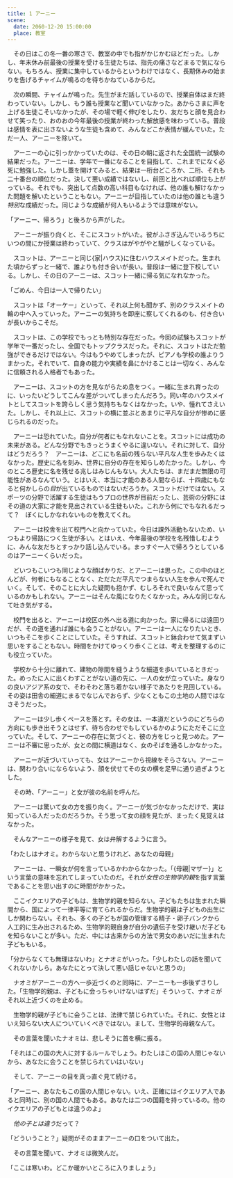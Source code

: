 ```yaml
---
title: 1 アーニー
scene:
  date: 2060-12-20 15:00:00
  place: 教室
---
```


　その日はこの冬一番の寒さで、教室の中でも指がかじかむほどだった。しかし、年末休み前最後の授業を受ける生徒たちは、指先の痛さなどまるで気にならない。もちろん、授業に集中しているからというわけではなく、長期休みの始まりを告げるチャイムが鳴るのを待ちかねているからだ。

　次の瞬間、チャイムが鳴った。先生がまだ話しているので、授業自体はまだ終わっていない。しかし、もう誰も授業など聞いていなかった。あからさまに声を上げる生徒こそいなかったが、その場で軽く伸びをしたり、友だちと顔を見合わせて笑ったり、おのおの今年最後の授業が終わった解放感を味わっている。普段は感情を表に出さないような生徒も含めて、みんなどこか表情が緩んでいた。ただ一人、アーニーを除いて。

　アーニーの心に引っかかっていたのは、その日の朝に返された全国統一試験の結果だった。アーニーは、学年で一番になることを目指して、これまでになく必死に勉強した。しかし蓋を開けてみると、結果は一桁台どころか、二桁、それも二十番台の順位だった。決して悪い成績ではないし、前回と比べれば順位も上がっている。それでも、突出して点数の高い科目もなければ、他の誰も解けなかった問題を解いたということもない。アーニーが目指していたのは他の誰とも違う*特別*な成績だった。同じような成績が何人もいるようでは意味がない。

「アーニー、帰ろう」と後ろから声がした。

　アーニーが振り向くと、そこにスコットがいた。彼がふさぎ込んでいるうちにいつの間にか授業は終わっていて、クラスはがやがやと騒がしくなっている。

　スコットは、アーニーと同じ{家|ハウス}に住むハウスメイトだった。生まれた頃からずっと一緒で、誰よりも付き合いが長い。普段は一緒に登下校している。しかし、その日のアーニーは、スコット一緒に帰る気になれなかった。

「ごめん、今日は一人で帰りたい」

　スコットは「オーケー」といって、それ以上何も聞かず、別のクラスメイトの輪の中へ入っていった。アーニーの気持ちを即座に察してくれるのも、付き合いが長いからこそだ。

　スコットは、この学校でもっとも特別な存在だった。今回の試験もスコットが学年で一番だったし、全国でもトップクラスだった。それに、スコットはただ勉強ができるだけではない。今はもうやめてしまったが、ピアノも学校の誰よりうまかった。それでいて、自身の能力や実績を鼻にかけることは一切なく、みんなに信頼される人格者でもあった。

　アーニーは、スコットの方を見ながらため息をつく。一緒に生まれ育ったのに、いったいどうしてこんな差がついてしまったんだろう。同い年のハウスメイトとしてスコットを誇らしく思う気持ちもなくはなかった。いや、憧れてさえいた。しかし、それ以上に、スコットの横に並ぶとあまりに平凡な自分が惨めに感じられるのだった。

　アーニーは恐れていた。自分が何者にもなれないことを。スコットには成功の未来がある。どんな分野でもきっとうまくやるに違いない。それに対して、自分はどうだろう？　アーニーは、どこにも名前の残らない平凡な人生を歩みたくはなかった。歴史に名を刻み、世界に自分の存在を知らしめたかった。しかし、今のところ歴史に名を残せる兆しはみじんもない。大人たちは、まだまだ無限の可能性があるなんていう。とはいえ、本当に才能のある人間ならば、十四歳にもなると何かしらの*目*が出ているものではないだろうか。スコットだけではない。スポーツの分野で活躍する生徒はもうプロの世界が目前だったし、芸術の分野にはその道の大家に才能を見出されている生徒もいた。これから何にでもなれるだって？　ぼくにしかなれないものを教えてくれ。

　アーニーは校舎を出て校門へと向かっていた。今日は課外活動もないため、いつもより帰路につく生徒が多い。とはいえ、今年最後の学校を名残惜しむように、みんな友だちとすっかり話し込んでいる。まっすぐ一人で帰ろうとしているのはアーニーくらいだった。

　どいつもこいつも同じような顔ばかりだ、とアーニーは思った。この中のほとんどが、何者にもなることなく、ただただ平凡でつまらない人生を歩んで死んでいく。そして、そのことに大した疑問も抱かず、むしろそれで良いなんて思っているのかもしれない。アーニーはそんな風になりたくなかった。みんな同じなんて吐き気がする。

　校門を出ると、アーニーは校区の外へ出る道に向かった。家に帰るには遠回りだが、その道を通れば誰にも会うことがない。アーニーは一人になりたいとき、いつもそこを歩くことにしていた。そうすれば、スコットと鉢合わせて気まずい思いをすることもない。時間をかけてゆっくり歩くことは、考えを整理するのにも役立っていた。

　学校から十分に離れて、建物の隙間を縫うような細道を歩いているときだった。めったに人に出くわすことがない道の先に、一人の女が立っていた。身なりの良いアジア系の女で、そわそわと落ち着かない様子であたりを見回している。その姿は田舎の細道にまるでなじんでおらず、少なくともこの土地の人間ではなさそうだった。

　アーニーは少し歩くペースを落とす。その女は、一本道だというのにどちらの方向にも歩き出そうとはせず、待ち合わせでもしているかのようにただそこに立っていた。そして、アーニーの存在に気づくと、彼の方をじっと見つめた。アーニーは不審に思ったが、女との間に横道はなく、女のそばを通るしかなかった。

　アーニーが近づいていっても、女はアーニーから視線をそらさない。アーニーは、関わり合いにならないよう、顔を伏せてその女の横を足早に通り過ぎようとした。

　その時、「アーニー」と女が彼の名前を呼んだ。

　アーニーは驚いて女の方を振り向く。アーニーが気づかなかっただけで、実は知っている人だったのだろうか。そう思って女の顔を見たが、まったく見覚えはなかった。

　そんなアーニーの様子を見て、女は弁解するように言う。

「わたしはナオミ。わからないと思うけれど、あなたの母親」

　アーニーは、一瞬女が何を言っているかわからなかった。「{母親|マザー}」という言葉の意味を忘れてしまっていたのだ。それが*女性の生物学的親*を指す言葉であることを思い出すのに時間がかかった。

　ここイクエリアの子どもは、生物学的親を知らない。子どもたちは生まれた瞬間から、国によって一律平等に育てられるからだ。生物学的親は子どもの出生にしか関わらない。それも、多くの子どもが国の管理する精子・卵子バンクから人工的に生み出されるため、生物学的親自身が自分の遺伝子を受け継いだ子どもを知らないことが多い。ただ、中には古来からの方法で男女のあいだに生まれた子どももいる。

「分からなくても無理はないわ」とナオミがいった。「少しわたしの話を聞いてくれないかしら。あなたにとって決して悪い話じゃないと思うの」

　ナオミがアーニーの方へ一歩近づくのと同時に、アーニーも一歩後ずさりした。「生物学的親は、子どもに会っちゃいけないはずだ」そういって、ナオミがそれ以上近づくのを止める。

　生物学的親が子どもに会うことは、法律で禁じられていた。それに、女性とはいえ知らない大人についていくべきではない。まして、生物学的母親なんて。

　その言葉を聞いたナオミは、悲しそうに首を横に振る。

「それはこの国の大人に対するルールでしょう。わたしはこの国の人間じゃないから、あなたに会うことを禁じられていはいない」

　そして、アーニーの目を真っ直ぐ見て続ける。

「アーニー、あなたもこの国の人間じゃない。いえ、正確にはイクエリア人であると同時に、別の国の人間でもある。あなたは二つの国籍を持っているの。他のイクエリアの子どもとは違うのよ」

　*他の子とは違う*だって？

「どういうこと？」疑問がそのままアーニーの口をついて出た。

　その言葉を聞いて、ナオミは微笑んだ。

「ここは寒いわ。どこか暖かいところに入りましょう」
